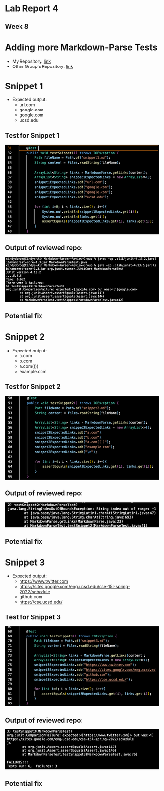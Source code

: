 # Lab Report 4
## Week 8 

# Adding more Markdown-Parse Tests 
* My Repository: [link](https://github.com/cindy4127/markdown-parser)
* Other Group's Repository: [link](https://github.com/cindy4127/Markdown-Parser-Review-Group)

# Snippet 1
* Expected output: 
    * url.com
    * google.com
    * google.com
    * ucsd.edu

## Test for Snippet 1 
![Image](test-snip1.png)

## Output of reviewed repo: 
![Image](Review-G-Snip1.png)

## Potential fix 




# Snippet 2
* Expected output:
    * a.com
    * b.com
    * a.com(())
    * example.com

## Test for Snippet 2
![Image](test-snip2.png)

## Output of reviewed repo: 
![Image](Review-G-Snip2.png)

## Potential fix

# Snippet 3
* Expected output:
    * https://www.twitter.com
    * https://sites.google.com/eng.ucsd.edu/cse-15l-spring-2022/schedule
    * github.com
    * https://cse.ucsd.edu/

## Test for Snippet 3
![Image](test-snip3.png)

## Output of reviewed repo: 
![Image](Review-G-Snip3.png)

## Potential fix

